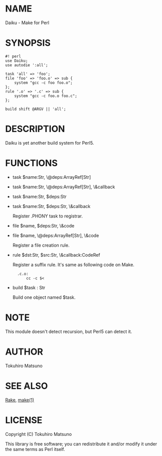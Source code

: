 # NAME

Daiku - Make for Perl

# SYNOPSIS

    #! perl
    use Daiku;
    use autodie ':all';

    task 'all' => 'foo';
    file 'foo' => 'foo.o' => sub {
        system "gcc -c foo foo.o";
    };
    rule '.o' => '.c' => sub {
        system "gcc -c foo.o foo.c";
    };

    build shift @ARGV || 'all';

# DESCRIPTION

Daiku is yet another build system for Perl5.

# FUNCTIONS

- task $name:Str, \\@deps:ArrayRef\[Str\]
- task $name:Str, \\@deps:ArrayRef\[Str\], \\&callback
- task $name:Str, $deps:Str
- task $name:Str, $deps:Str, \\&callback

    Register .PHONY task to registrar.

- file $name, $deps:Str, \\&code
- file $name, \\@deps:ArrayRef\[Str\], \\&code

    Register a file creation rule.

- rule $dst:Str, $src:Str, \\&callback:CodeRef

    Register a suffix rule. It's same as following code on Make.

        .c.o:
            cc -c $<

- build $task : Str

    Build one object named $task.

# NOTE

This module doesn't detect recursion, but Perl5 can detect it.

# AUTHOR

Tokuhiro Matsuno <tokuhirom AAJKLFJEF GMAIL COM>

# SEE ALSO

[Rake](http://rake.rubyforge.org/), [make(1)](http://man.he.net/man1/make)

# LICENSE

Copyright (C) Tokuhiro Matsuno

This library is free software; you can redistribute it and/or modify
it under the same terms as Perl itself.
